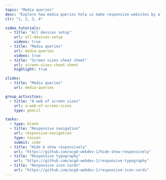 ```yaml
---
topic: "Media queries"
desc: "Explore how media queries help us make responsive websites by allowing layout adjustments."
clr: "1, 2, 3, 4"

video_tutorials:
  - title: "All devices setup"
    url: all-devices-setup
    videos: true
  - title: "Media queries"
    url: media-queries
    videos: true
  - title: "Screen sizes cheat sheet"
    url: screen-sizes-cheat-sheet
    highlight: true

slides:
  - title: "Media queries"
    url: media-queries

group_activities:
  - title: "A web of screen sizes"
    url: a-web-of-screen-sizes
    type: pencil

tasks:
  - type: blank
  - title: "Responsive navigation"
    url: responsive-navigation
    type: lesson
    submit: code
  - title: "Hide & show responsively"
    url: "https://github.com/acgd-webdev-1/hide-show-responsively"
  - title: "Responsive typography"
    url: "https://github.com/acgd-webdev-1/responsive-typography"
  - title: "Responsive icon cards"
    url: "https://github.com/acgd-webdev-1/responsive-icon-cards"
---
```

